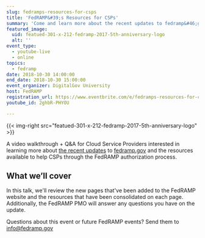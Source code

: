 ```yaml
---
slug: fedramps-resources-for-csps
title: 'FedRAMP&#39;s Resources for CSPs'
summary: 'Come and learn more about the recent updates to fedramp&#46;gov and the resources available to help you through the FedRAMP authorization process&#46;'
featured_image:
  uid: featued-301-x-212-fedramp-2017-5th-anniversary-logo
  alt: ''
event_type:
  - youtube-live
  - online
topics:
  - fedramp
date: 2018-10-30 14:00:00
end_date: 2018-10-30 15:00:00
event_organizer: DigitalGov University
host: FedRAMP
registration_url: https://www.eventbrite.com/e/fedramps-resources-for-csps-registration-51472220798
youtube_id: 2ghbR-PHYOU

---
```


{{< img-right src="featued-301-x-212-fedramp-2017-5th-anniversary-logo" >}}

A video walkthrough + Q&A for Cloud Service Providers interested in learning more about [the recent updates](https://www.fedramp.gov/find-resources-easier-with-new-updates-to-fedrampgov/) to [fedramp.gov](https://fedramp.gov) and the resources available to help CSPs through the FedRAMP authorization process.

## What we’ll cover

In this talk, we'll review the new pages that've been added to the FedRAMP website and the resources that have been consolidated on each page. Additionally, the FedRAMP PMO will answer any questions you have on the update.

Questions about this event or future FedRAMP events? Send them to [info@fedramp.gov](info@fedramp.gov)
